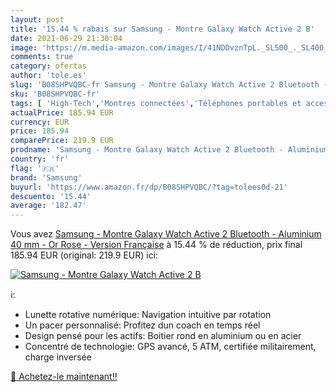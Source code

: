 ```yaml
---
layout: post
title: '15.44 % rabais sur Samsung - Montre Galaxy Watch Active 2 B'
date: 2021-06-29 21:30:04
image: 'https://m.media-amazon.com/images/I/41NDDvznTpL._SL500_._SL400_.jpg'
comments: true
category: ofertas
author: 'tole.es'
slug: 'B08SHPVQBC-fr Samsung - Montre Galaxy Watch Active 2 Bluetooth -...'
sku: 'B08SHPVQBC-fr'
tags: [ 'High-Tech','Montres connectées','Téléphones portables et accessoires','samsung', ]
actualPrice: 185.94 EUR
currency: EUR
price: 185.94
comparePrice: 219.9 EUR
prodname: 'Samsung - Montre Galaxy Watch Active 2 Bluetooth - Aluminium 40 mm - Or Rose - Version Française'
country: 'fr'
flag: '🇫🇷'
brand: 'Samsung'
buyurl: 'https://www.amazon.fr/dp/B08SHPVQBC/?tag=tolees0d-21'
descuento: '15.44'
average: '182.47'
---
```


Vous avez [Samsung - Montre Galaxy Watch Active 2 Bluetooth - Aluminium 40 mm - Or Rose - Version Française](https://www.amazon.fr/dp/B08SHPVQBC/?tag=tolees0d-21)  à  15.44 % de réduction, prix final  185.94 EUR (original: 219.9 EUR) ici:

[![Samsung - Montre Galaxy Watch Active 2 B](https://m.media-amazon.com/images/I/41NDDvznTpL._SL500_._SL400_.jpg)](https://www.amazon.fr/dp/B08SHPVQBC/?tag=tolees0d-21)

ℹ️:

- Lunette rotative numérique: Navigation intuitive par rotation
- Un pacer personnalisé: Profitez dun coach en temps réel
- Design pensé pour les actifs: Boitier rond en aluminium ou en acier
- Concentré de technologie: GPS avancé, 5 ATM, certifiée militairement, charge inversée

[🛒 Achetez-le maintenant!!](https://www.amazon.fr/dp/B08SHPVQBC/?tag=tolees0d-21)
